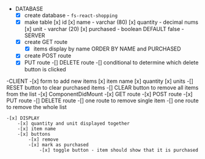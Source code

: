 - DATABASE
    -[x] create database - `fs-react-shopping`
    -[x] make table
        [x] id
        [x] name - varchar (80)
        [x] quantity - decimal nums
        [x] unit - varchar (20)
        [x] purchased - boolean DEFAULT false
-SERVER
    -[x] create GET route
        -[x] items display by name ORDER BY NAME and PURCHASED
    -[x] create POST route
    -[x] PUT route
    -[] DELETE route
        -[] conditional to determine which delete button is clicked

-CLIENT
    -[x] form to add new items
        [x] item name
        [x] quantity
        [x] units
    -[] RESET button to clear purchased items
    -[] CLEAR button to remove all items from the list
    -[x] ComponentDidMount
    -[x] GET route
    -[x] POST route
    -[x] PUT route
    -[] DELETE route 
        -[] one route to remove single item
        -[] one route to remove the whole list

    -[x] DISPLAY
        -[x] quantity and unit displayed together
        -[x] item name
        -[x] buttons
            -[x] remove 
            -[x] mark as purchased
                -[x] toggle button - item should show that it is purchased
    